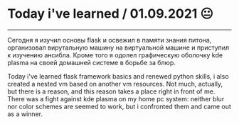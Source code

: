 # Today i've learned  / 01.09.2021 :neutral_face:
____

Сегодня я изучил основы flask и освежил в памяти знания питона, организовал вирутальную машину на виртуальной машине и приступил к изучению ансибла. Кроме того я одолел графическую оболочку kde plasma на своей домашней системе в борьбе за блюр.

Today i've learned flask framework basics and renewed python skills, i also created a nested vm based on another vm resources. Not much, actually, but there is a reason, and this reason takes a place right in front of me. There was a fight against kde plasma on my home pc system: neither blur nor color schemes are seemed to work, but i confronted them and came out as a winner.